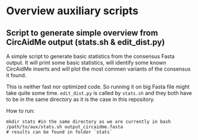 # Overview auxiliary scripts

## Script to generate simple overview from CircAidMe output (stats.sh & edit_dist.py)

A simple script to generate basic statistics from the consensus Fasta output. It will print some basic statistics, will identify some known CircAidMe inserts and will plot the most commen variants of the consensus it found.

This is neither fast nor optimized code. So running it on big Fasta file might take quite some time. `edit_dist.py` is called by `stats.sh` and they both have to be in the same directory as it is the case in this repository.

How to run:
```
mkdir stats #in the same directory as we are currently in bash
/path/to/aux/stats.sh output_circaidme.fasta
# results can be found in folder `stats`
```
